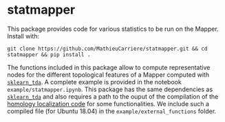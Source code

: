 # statmapper

This package provides code for various statistics to be run on the Mapper. Install with:


`git clone https://github.com/MathieuCarriere/statmapper.git && cd statmapper && pip install .`

The functions included in this package allow to compute representative nodes for the different topological features of a Mapper computed with [`sklearn_tda`](https://github.com/MathieuCarriere/sklearn-tda). A complete example is provided in the notebook `example/statmapper.ipynb`. This package has the same dependencies as [`sklearn_tda`](https://github.com/MathieuCarriere/sklearn-tda) and also requires a path to the ouput of the compilation of the [homology localization code](https://github.com/pxiangwu/Persistent-Homology-Localization-Algorithms) for some functionalities. We include such a compiled file (for Ubuntu 18.04) in the `example/external_functions` folder.
